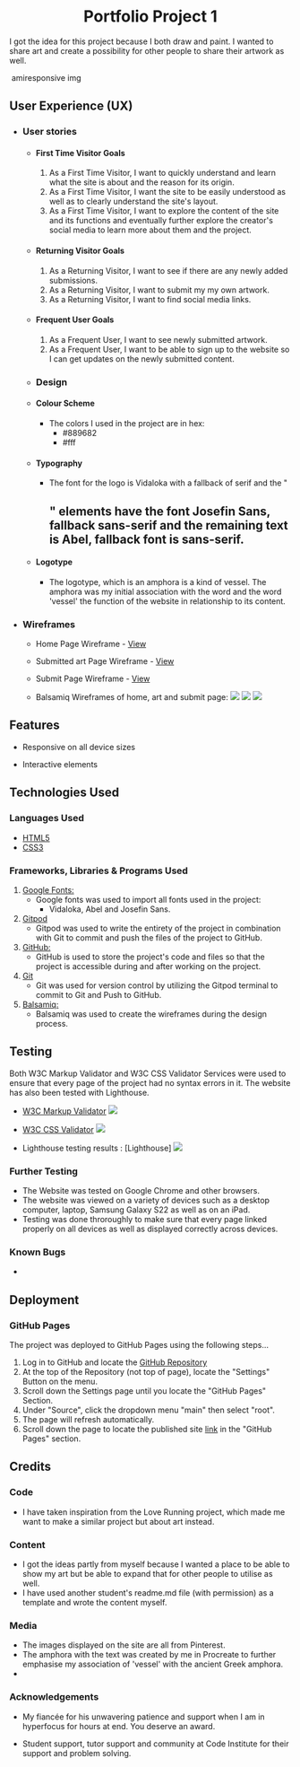
<h1 align="center"> Portfolio Project 1 </h1>



I got the idea for this project because I both draw and paint. I wanted to share art and create a possibility for other people to share their artwork as well. 

<img src=""> amiresponsive img


## User Experience (UX)

-   ### User stories

    -   #### First Time Visitor Goals

        1. As a First Time Visitor, I want to quickly understand and learn what the site is about and the reason for its origin.
        2. As a First Time Visitor, I want the site to be easily understood as well as to clearly understand the site's layout.
        3. As a First Time Visitor, I want to explore the content of the site and its functions and eventually further explore the creator's social media to learn more about them and the project.

    -   #### Returning Visitor Goals

        1. As a Returning Visitor, I want to see if there are any newly added submissions.
        2. As a Returning Visitor, I want to submit my my own artwork.
        3. As a Returning Visitor, I want to find social media links.

    -   #### Frequent User Goals
        1. As a Frequent User, I want to see newly submitted artwork.
        2. As a Frequent User, I want to be able to sign up to the website so I can get updates on the newly submitted content.

    -  ### Design

    -   #### Colour Scheme
        -   The colors I used in the project are in hex: 
            - #889682
            - #fff
    -   #### Typography
        -   The font for the logo is Vidaloka with a fallback of serif and the "<h2>" elements have the font Josefin Sans, fallback sans-serif and the remaining text is Abel, fallback font is sans-serif.
    -   #### Logotype
        -   The logotype, which is an amphora is a kind of vessel. The amphora was my initial association with the word and the word 'vessel' the function of the website in relationship to its content.



*   ### Wireframes

    -   Home Page Wireframe - [View](https://skallad.github.io/vessel/index.html)

    -   Submitted art Page Wireframe - [View](https://skallad.github.io/vessel/art.html)

    -   Submit Page Wireframe - [View](https://skallad.github.io/vessel/submit.html)

    -   Balsamiq Wireframes of home, art and submit page:
        <img src="/workspace/readme/Blank diagram.png">
        <img src="/workspace/readme/Blank diagram (1).png">
        <img src="/workspace/readme/Blank diagram (2).png">


## Features

-   Responsive on all device sizes

-   Interactive elements

## Technologies Used

### Languages Used

-   [HTML5](https://en.wikipedia.org/wiki/HTML5)
-   [CSS3](https://en.wikipedia.org/wiki/Cascading_Style_Sheets)

### Frameworks, Libraries & Programs Used


1. [Google Fonts:](https://fonts.google.com/)
    - Google fonts was used to import all fonts used in the project: 
        -   Vidaloka, Abel and Josefin Sans.
1. [Gitpod](https://gitpod.io/)
    - Gitpod was used to write the entirety of the project in combination with Git to commit and push the files of the project to GitHub.
1. [GitHub:](https://github.com/)
    - GitHub is used to store the project's code and files so that the project is accessible during and after working on the project.
1. [Git](https://git-scm.com/)
    - Git was used for version control by utilizing the Gitpod terminal to commit to Git and Push to GitHub.
1. [Balsamiq:](https://balsamiq.com/)
    - Balsamiq was used to create the wireframes during the design process.

## Testing


Both W3C Markup Validator and W3C CSS Validator Services were used to ensure that every page of the project had no syntax errors in it. The website has also been tested with Lighthouse.

-   [W3C Markup Validator](https://jigsaw.w3.org/css-validator/#validate_by_input) <img src="assets/images/html w3.png">

-   [W3C CSS Validator](https://jigsaw.w3.org/css-validator/#validate_by_input) <img src="assets/images/jigsaw w3.png">

-   Lighthouse testing results : [Lighthouse] <img src="assets/images/lighthouse.png">

### Further Testing

-   The Website was tested on Google Chrome and other browsers.
-   The website was viewed on a variety of devices such as a desktop computer, laptop, Samsung Galaxy S22 as well as on an iPad.
-   Testing was done throroughly to make sure that every page linked properly on all devices as well as displayed correctly across devices.

### Known Bugs

-

## Deployment

### GitHub Pages

The project was deployed to GitHub Pages using the following steps...

1. Log in to GitHub and locate the [GitHub Repository](https://github.com/skallad/Vessel)
2. At the top of the Repository (not top of page), locate the "Settings" Button on the menu.
3. Scroll down the Settings page until you locate the "GitHub Pages" Section.
4. Under "Source", click the dropdown menu "main" then select "root".
5. The page will refresh automatically.
6. Scroll down the page to locate the published site [link](https://github.com) in the "GitHub Pages" section.

## Credits

### Code

-   I have taken inspiration from the Love Running project, which made me want to make a similar project but about art instead.

### Content

-   I got the ideas partly from myself because I wanted a place to be able to show my art but be able to expand that for other people to utilise as well.
-   I have used another student's readme.md file (with permission) as a template and wrote the content myself.

### Media

-   The images displayed on the site are all from Pinterest.
-   The amphora with the text was created by me in Procreate to further emphasise my association of 'vessel' with the ancient Greek amphora.
-   

### Acknowledgements

-   My fiancée for his unwavering patience and support when I am in hyperfocus for hours at end. You deserve an award.

-   Student support, tutor support and community at Code Institute for their support and problem solving.